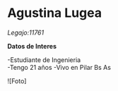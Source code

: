 #  Agustina Lugea

*Legajo:11761*

**Datos de Interes**

-Estudiante de Ingenieria  
-Tengo 21 años
-Vivo en Pilar Bs As

![Foto]
